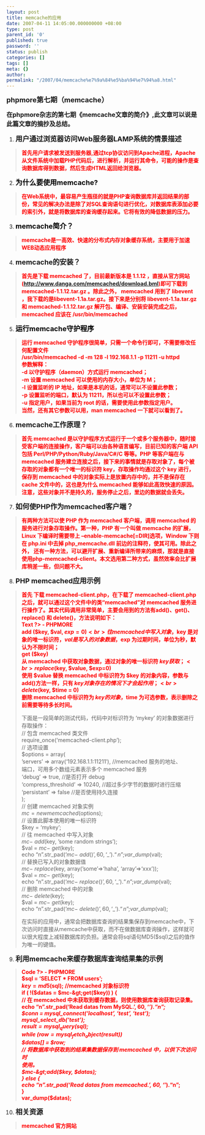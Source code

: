 ```yaml
---
layout: post
title: memcache的应用
date: 2007-04-11 14:05:00.000000000 +08:00
type: post
parent_id: '0'
published: true
password: ''
status: publish
categories: []
tags: []
meta: {}
author: 
permalink: "/2007/04/memcache%e7%9a%84%e5%ba%94%e7%94%a8.html"
---
```

 **<font size="4">phpmore第七期（memcache）</font>**

<font size="3"><strong>在phpmore杂志的第七期《memcache文章的简介》,此文章可以说是此篇文章的摘抄及总结。</strong></font>

1. <font size="4"><strong>用户通过浏览器访问Web服务器LAMP系统的情景描述</strong></font>  

> <font color="#ff0000"><strong>首先用户请求被发送到服务器,通过tcp协议访问到Apache进程，Apache从文件系统中加载PHP代码后，进行解析，并运行其命令，可能的操作是查询数据库得到数据，然后生成HTML返回给浏览器。</strong></font>

2. <font color="#ff0000"><font color="#000000"><font size="4"><strong>为什么要使用memcache?</strong></font>
<p> </p></font></font>  

> **<font color="#ff0000">在Web系统中，最容易产生瓶径的就是PHP查询数据库并返回结果的部份，常见的解决办法是除了对SQL查询语句进行优化，对数据库表添加必要的索引外，就是将数据库的查询缓存起来。它将有效的降低数据的压力。</font>**

3. **<font color="#ff0000"><font color="#000000" size="4">memcache简介？</font><br>
    </font>**  

> **<font color="#ff0000">memcache是一高效、快速的分布式内存对象缓存系统，主要用于加速WEB动态应用程序</font>**

4. <font size="4"><strong>memcache的安装？</strong></font>  

> **<font color="#ff0000">首先是下载 memcached 了，目前最新版本是 1.1.12 ，直接从官方网站(http://www.danga.com/memcached/download.bml)即可下载到memcached-1.1.12.tar.gz 。除此之外， memcached 用到了 libevent ，我下载的是libevent-1.1a.tar.gz。接下来是分别将 libevent-1.1a.tar.gz 和 memcached-1.1.12.tar.gz 解开包、编译、安装安装完成之后，memcached 应该在 /usr/bin/memcached</font>**

5. **<font color="#000000" size="4">运行memcache守护程序</font>**  

> **<font color="#ff0000">运行 memcached 守护程序很简单，只需一个命令行即可，不需要修改任何配置文件<br>
> /usr/bin/memcached -d -m 128 -l 192.168.1.1 -p 11211 -u httpd<br>
> 参数解释：<br>
> -d 以守护程序（daemon）方式运行 memcached；<br>
> -m 设置 memcached 可以使用的内存大小，单位为 M；<br>
> -l 设置监听的 IP 地址，如果是本机的话，通常可以不设置此参数；<br>
> -p 设置监听的端口，默认为 11211，所以也可以不设置此参数；<br>
> -u 指定用户，如果当前为 root 的话，需要使用此参数指定用户。<br>
> 当然，还有其它参数可以用，man memcached 一下就可以看到了。</font>**

6. <font size="4"><strong>memcache工作原理？</strong></font>  

> <font color="#ff0000"><strong>首先 memcached 是以守护程序方式运行于一个或多个服务器中，随时接受客户端的连接操作，客户端可以由各种语言编写，目前已知的客户端 API 包括 Perl/PHP/Python/Ruby/Java/C#/C 等等。PHP 等客户端在与 memcached 服务建立连接之后，接下来的事情就是存取对象了，每个被存取的对象都有一个唯一的标识符 key，存取操作均通过这个 key 进行，保存到 memcached 中的对象实际上是放置内存中的，并不是保存在 cache 文件中的，这也是为什么 memcached 能够如此高效快速的原因。注意，这些对象并不是持久的，服务停止之后，里边的数据就会丢失。</strong></font>

7. <font size="4"><strong>如何使PHP作为memcached客户端？</strong></font>  

> <font color="#ff0000"><strong>有两种方法可以使 PHP 作为 memcached 客户端，调用 memcached 的服务进行对象存取操作。第一种，PHP 有一个叫做 memcache 的扩展，Linux 下编译时需要带上 –enable-memcache[=DIR]选项，Window 下则在 php.ini 中去掉 php_memcache.dll 前边的注释符，使其可用。除此之外， 还有一种方法，可以避开扩展、重新编译所带来的麻烦，那就是直接使用php-memcached-client。本文选用第二种方式，虽然效率会比扩展库稍差一些，但问题不大。</strong></font>

8. <font size="4"><strong>PHP memcached应用示例</strong></font>  

> <font color="#ff0000"><strong>首先 下载 memcached-client.php，在下载了 memcached-client.php 之后，就可以通过这个文件中的类“memcached”对 memcached 服务进行操作了。其实代码调用非常简单，主要会用到的方法有add()、get()、replace() 和 delete()，方法说明如下：<br>
> Text ?&gt; - PHPMORE<br>
> add ($key, $val, $exp = 0)<br>
> 往 memcached 中写入对象，$key 是对象的唯一标识符，$val 是写入的对象数据，$exp 为过期时间，单位为秒，默认为不限时间；<br>
> get ($key)<br>
> 从 memcached 中获取对象数据，通过对象的唯一标识符 $key 获取；<br>
> replace ($key, $value, $exp=0)<br>
> 使用 $value 替换 memcached 中标识符为 $key 的对象内容，参数与 add()方法一样，只有 $key 对象存在的情况下才会起作用；<br>
> delete ($key, $time = 0)<br>
> 删除 memcached 中标识符为 $key 的对象，$time 为可选参数，表示删除之前需要等待多长时间。</strong></font>
> 
> 下面是一段简单的测试代码，代码中对标识符为 ‘mykey’ 的对象数据进行存取操作：  
> // 包含 memcached 类文件  
> require\_once(‘memcached-client.php’);  
> // 选项设置  
> $options = array(  
> ’servers’ =\> array(‘192.168.1.1:11211′), //memcached 服务的地址、  
> 端口，可用多个数组元素表示多个 memcached 服务  
> ‘debug’ =\> true, //是否打开 debug  
> ‘compress\_threshold’ =\> 10240, //超过多少字节的数据时进行压缩  
> ‘persistant’ =\> false //是否使用持久连接  
> );  
> // 创建 memcached 对象实例  
> $mc = new memcached($options);  
> // 设置此脚本使用的唯一标识符  
> $key = ‘mykey’;  
> // 往 memcached 中写入对象  
> $mc-\>add($key, ’some random strings’);  
> $val = $mc-\>get($key);  
> echo “n”.str\_pad(‘$mc-\>add() ’, 60, ‘\_’).“n”;  
> var\_dump($val);  
> // 替换已写入的对象数据值  
> $mc-\>replace($key, array(’some’=\>‘haha’, ‘array’=\>‘xxx’));  
> $val = $mc-\>get($key);  
> echo “n”.str\_pad(‘$mc-\>replace() ’, 60, ‘\_’).“n”;  
> var\_dump($val);  
> // 删除 memcached 中的对象  
> $mc-\>delete($key);  
> $val = $mc-\>get($key);  
> echo “n”.str\_pad(‘$mc-\>delete() ’, 60, ‘\_’).“n”;  
> var\_dump($val);
> 
> 在实际的应用中，通常会把数据库查询的结果集保存到memcache中，下次访问时直接从memcache中获取，而不在做数据库查询操作，这样就可以很大程度上减轻数据库的负担。通常会将sql语句MD5($sql)之后的值作为唯一的键值。

9. <font size="4"><strong>利用memcache来缓存数据库查询结果集的示例</strong></font>  

> <font color="#ff0000"><strong> Code ?&gt; - PHPMORE<br>
> $sql = ‘SELECT * FROM users’;<br>
> $key = md5($sql); //memcached 对象标识符<br>
> if ( !($datas = $mc-&gt;get($key)) ) {<br>
> // 在 memcached 中未获取到缓存数据，则使用数据库查询获取记录集。<br>
> echo “n”.str_pad(‘Read datas from MySQL.’, 60, ‘_’).“n”;<br>
> $conn = mysql_connect(‘localhost’, ‘test’, ‘test’);<br>
> mysql_select_db(‘test’);<br>
> $result = mysql_query($sql);<br>
> while ($row = mysql_fetch_object($result))<br>
> $datas[] = $row;<br>
> // 将数据库中获取到的结果集数据保存到 memcached 中，以供下次访问时<br>
> 使用。<br>
> $mc-&gt;add($key, $datas);<br>
> } else {<br>
> echo “n”.str_pad(‘Read datas from memcached.’, 60, ‘_’).“n”;<br>
> }<br>
> var_dump($datas);</strong></font>

10. <font size="4"><strong>相关资源</strong></font>  

> <font color="#ff0000"><strong>memcached 官方网站</strong></font>

